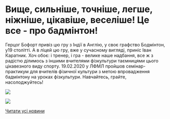 # Вище, сильніше, точніше, легше, ніжніше, цікавіше, веселіше! Це все - про бадмінтон!

Герцог Бофорт привіз цю гру з Індії в Англію, у своє графство Бодмінтон, у19 столітті. А в ліцей цю гру, вже у сучасному вигляді, приніс Іван Каратник.
Хоч обоє: і тренер, і гра - велике наше надбання, все ж з радістю ділимось з іншими вчителями фізкультури таємницями цього цікавезного виду спорту.
19.02.2020 у ЛФМЛ пройшов семінар-практикум для вчителів фізичної культури з метою впровадження бадмінтону на уроках фізкультури.
Навчайтесь, грайте, насолоджуйтесь!


![](/images/blog/вище-сильніше-точніше-легше-ніжніше-цікавіше-веселіше-це/86498999_812752442549993_7504142322423037952_o.jpg)



![](/images/blog/вище-сильніше-точніше-легше-ніжніше-цікавіше-веселіше-це/86766276_812752569216647_6177925802319937536_o.jpg)



[Читати усі новини](/news)

